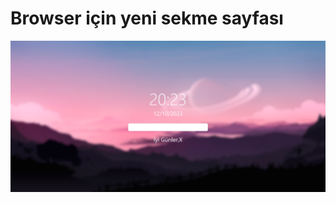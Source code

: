 # Browser için yeni sekme sayfası

![Onizleme](/src/images/Screenshot%202023-10-12%20at%2020-26-19%20React%20App.png)
